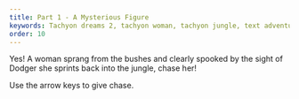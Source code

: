 ```yaml
---
title: Part 1 - A Mysterious Figure
keywords: Tachyon dreams 2, tachyon woman, tachyon jungle, text adventure
order: 10
---
```


Yes! A woman sprang from the bushes and clearly spooked by the sight of Dodger she sprints back into the jungle, chase her!

Use the arrow keys to give chase.